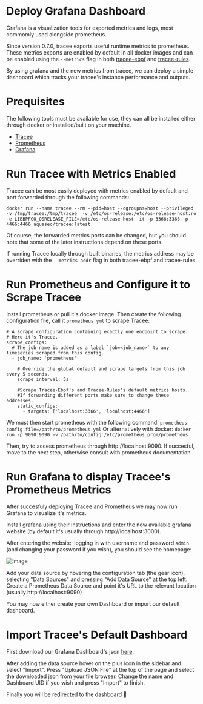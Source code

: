 # Deploy Grafana Dashboard

Grafana is a visualization tools for exported metrics and logs, most commomly used alongside prometheus.

Since version 0.7.0, tracee exports useful runtime metrics to prometheus.
These metrics exports are enabled by default in all docker images and can be enabled using the `--metrics` flag in both [tracee-ebpf](https://github.com/aquasecurity/tracee/tree/main/cmd/tracee-ebpf) and [tracee-rules](https://github.com/aquasecurity/tracee/tree/main/cmd/tracee-rules).

By using grafana and the new metrics from tracee, we can deploy a simple dashboard which tracks your tracee's instance performance and outputs.

# Prequisites

The following tools must be available for use, they can all be installed either through docker or installed/built on your machine.

- [Tracee](https://github.com/aquasecurity/tracee/)
- [Prometheus](https://prometheus.io/download/)
- [Grafana](https://grafana.com/docs/grafana/latest/getting-started/getting-started)

# Run Tracee with Metrics Enabled

Tracee can be most easily deployed with metrics enabled by default and port forwarded through the following commands:

`docker run --name tracee --rm --pid=host --cgroupns=host --privileged -v /tmp/tracee:/tmp/tracee  -v /etc/os-release:/etc/os-release-host:ro  -e LIBBPFGO_OSRELEASE_FILE=/etc/os-release-host -it -p 3366:3366 -p 4466:4466 aquasec/tracee:latest`

Of course, the forwarded metrics ports can be changed, but you should note that some of the later instructions depend on these ports.

If running Tracee locally through built binaries, the metrics address may be overriden with the `--metrics-addr` flag in both tracee-ebpf and tracee-rules.

# Run Prometheus and Configure it to Scrape Tracee

Install prometheus or pull it's docker image.
Then create the following configuration file, call it `prometheus.yml` to scrape Tracee:
```
# A scrape configuration containing exactly one endpoint to scrape:
# Here it's Tracee.
scrape_configs:
  # The job name is added as a label `job=<job_name>` to any timeseries scraped from this config.
  - job_name: 'prometheus'

    # Override the global default and scrape targets from this job every 5 seconds.
    scrape_interval: 5s

    #Scrape Tracee-Ebpf's and Tracee-Rules's default metrics hosts.
    #If forwarding different ports make sure to change these addresses.
    static_configs:
      - targets: ['localhost:3366', 'localhost:4466']
```

We must then start prometheus with the following command:
`prometheus --config.file=/path/to/prometheus.yml`
Or alternatively with docker:
`docker run -p 9090:9090 -v /path/to/config:/etc/prometheus prom/prometheus`

Then, try to access prometheus through http://localhost:9090. If succesful, move to the next step, otherwise consult with prometheus documentation.

# Run Grafana to display Tracee's Prometheus Metrics

After succesfuly deploying Tracee and Prometheus we may now run Grafana to visualize it's metrics.

Install grafana using their instructions and enter the now available grafana website (by default it's usually through http://localhost:3000).

After entering the website, logging in with username and password `admin` (and changing your password if you wish), you should see the homepage:

![image](https://user-images.githubusercontent.com/22661609/160572543-771d4a0e-d7d8-46d2-bf51-7c9f64487bf8.png)

Add your data source by hovering the configuration tab (the gear icon), selecting "Data Sources" and pressing "Add Data Source" at the top left.
Create a Prometheus Data Source and point it's URL to the relevant location (usually http://localhost:9090)

You may now either create your own Dashboard or import our default dashboard.

# Import Tracee's Default Dashboard

First download our Grafana Dashboard's json [here](https://github.com/aquasecurity/tracee/tree/main/deploy/grafana/tracee.json).

After adding the data source hover on the plus icon in the sidebar and select "Import". Press "Upload JSON File" at the top of the page and select the downloaded json from your file browser. Change the name and Dashboard UID if you wish and press "Import" to finish. 

Finally you will be redirected to the dashboard 🥳
